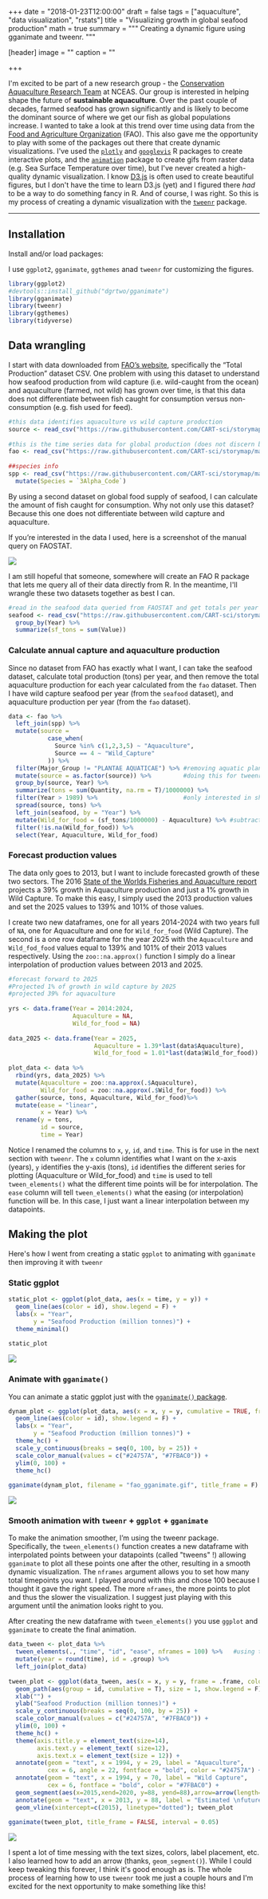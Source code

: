 +++
date = "2018-01-23T12:00:00"
draft = false
tags = ["aquaculture", "data visualization", "rstats"]
title = "Visualizing growth in global seafood production"
math = true
summary = """
Creating a dynamic figure using gganimate and tweenr. 
"""

[header]
image = ""
caption = ""

+++

I'm excited to be part of a new research group - the [Conservation Aquaculture Research Team](http://www.cart-sci.org/) at NCEAS. Our group is interested in helping shape the future of **sustainable aquaculture**. Over the past couple of decades, farmed seafood has grown significantly and is likely to become the dominant source of where we get our fish as global populations increase. I wanted to take a look at this trend over time using data from the [Food and Agriculture Organization](http://www.fao.org/home/en/) (FAO). This also gave me the opportunity to play with some of the packages out there that create dynamic visualizations. I've used the [`plotly`](https://plot.ly/ggplot2/getting-started/) and [`googlevis`](https://github.com/mages/googleVis#googlevis) R packages to create interactive plots, and the [`animation`](https://yihui.name/animation/) package to create gifs from raster data (e.g. Sea Surface Temperature over time), but I've never created a high-quality dynamic visualization. I know [D3.js](https://d3js.org/) is often used to create beautiful figures, but I don't have the time to learn D3.js (yet) and I figured there *had* to be a way to do something fancy in R. And of course, I was right. So this is my process of creating a dynamic visualization with the [`tweenr`](https://github.com/thomasp85/tweenr) package.
___

## Installation

Install and/or load packages:

I use `ggplot2`, `gganimate`, `ggthemes` anad `tweenr` for customizing the figures.

```r
library(ggplot2)
#devtools::install_github("dgrtwo/gganimate")
library(gganimate)
library(tweenr)
library(ggthemes)
library(tidyverse)
```

## Data wrangling

I start with data downloaded from [FAO’s website](http://www.fao.org/fishery/statistics/global-production/en), specifically the “Total Production” dataset CSV. One problem with using this dataset to understand how seafood production from wild capture (i.e. wild-caught from the ocean) and aquaculture (farmed, not wild) has grown over time, is that this data does not differentiate between fish caught for consumption versus non-consumption (e.g. fish used for feed).

```r
#this data identifies aquaculture vs wild capture production  
source <- read_csv("https://raw.githubusercontent.com/CART-sci/storymap/master/data/GlobalProuction_2017.1.1/CL_FI_PRODUCTION_SOURCE.csv")
    
#this is the time series data for global production (does not discern b/w seafood and nonseafood)  
fao <- read_csv("https://raw.githubusercontent.com/CART-sci/storymap/master/data/GlobalProuction_2017.1.1/TS_FI_PRODUCTION.csv")
    
##species info  
spp <- read_csv("https://raw.githubusercontent.com/CART-sci/storymap/master/data/GlobalProuction_2017.1.1/CL_FI_SPECIES_GROUPS.csv") %>%
  mutate(Species = `3Alpha_Code`) 
```

By using a second dataset on global food supply of seafood, I can calculate the amount of fish caught for consumption. Why not only use this dataset? Because this one does not differentiate between wild capture and aquaculture.

If you’re interested in the data I used, here is a screenshot of the manual query on FAOSTAT.

![](~/github/personal_website/static/img/fao_query.png)

I am still hopeful that someone, somewhere will create an FAO R package that lets me query all of their data directly from R. In the meantime, I'll wrangle these two datasets together as best I can.

```r
#read in the seafood data queried from FAOSTAT and get totals per year  
seafood <- read_csv("https://raw.githubusercontent.com/CART-sci/storymap/master/data/FAOSTAT_data_12-21-2017.csv") %>%
  group_by(Year) %>%
  summarize(sf_tons = sum(Value))
```

### Calculate annual capture and aquaculture production

Since no dataset from FAO has exactly what I want, I can take the seafood dataset, calculate total production (tons) per year, and then remove the total aquaculture production for each year calculated from the `fao` dataset. Then I have wild capture seafood per year (from the `seafood` dataset), and aquaculture production per year (from the `fao` dataset).

```r
data <- fao %>%
  left_join(spp) %>%
  mutate(source = 
           case_when(
             Source %in% c(1,2,3,5) ~ "Aquaculture",
             Source == 4 ~ "Wild_Capture"
           )) %>%
  filter(Major_Group != "PLANTAE AQUATICAE") %>% #removing aquatic plants  
  mutate(source = as.factor(source)) %>%         #doing this for tweenr...still don't know why we need to  
  group_by(source, Year) %>%
  summarize(tons = sum(Quantity, na.rm = T)/1000000) %>%
  filter(Year > 1989) %>%                        #only interested in showing 1990 onwards  
  spread(source, tons) %>%
  left_join(seafood, by = "Year") %>%
  mutate(Wild_for_food = (sf_tons/1000000) - Aquaculture) %>% #subtract aquaculture from seafood series to get wild capture for seafood  
  filter(!is.na(Wild_for_food)) %>%
  select(Year, Aquaculture, Wild_for_food)
```

### Forecast production values

The data only goes to 2013, but I want to include forecasted growth of these two sectors. The 2016 [State of the Worlds Fisheries and Aquaculture report](http://www.fao.org/publications/sofia/2016/en/) projects a 39% growth in Aquaculture production and just a 1% growth in Wild Capture. To make this easy, I simply used the 2013 production values and set the 2025 values to 139% and 101% of those values.

I create two new dataframes, one for all years 2014-2024 with two years full of `NA`, one for Aquaculture and one for `Wild_for_food` (Wild Capture). The second is a one row dataframe for the year 2025 with the `Aquaculture` and `Wild_fod_food` values equal to 139% and 101% of their 2013 values respectively. Using the `zoo::na.approx()` function I simply do a linear interpolation of production values between 2013 and 2025.

```r
#forecast forward to 2025
#Projected 1% of growth in wild capture by 2025
#projected 39% for aquaculture
    
yrs <- data.frame(Year = 2014:2024,
                  Aquaculture = NA,
                  Wild_for_food = NA)
    
data_2025 <- data.frame(Year = 2025,
                        Aquaculture = 1.39*last(data$Aquaculture),
                        Wild_for_food = 1.01*last(data$Wild_for_food))
    
plot_data <- data %>%
  rbind(yrs, data_2025) %>%
  mutate(Aquaculture = zoo::na.approx(.$Aquaculture),
         Wild_for_food = zoo::na.approx(.$Wild_for_food)) %>%
  gather(source, tons, Aquaculture, Wild_for_food)%>%
  mutate(ease = "linear",
         x = Year) %>%
  rename(y = tons,
         id = source,
         time = Year)
```

Notice I renamed the columns to `x`, `y`, `id`, and `time`. This is for use in the next section with `tweenr`. The `x` column identifies what I want on the x-axis (years), `y` identifies the y-axis (tons), `id` identifies the different series for plotting (Aquaculture or Wild_for_food) and `time` is used to tell `tween_elements()` what the different time points will be for interpolation. The `ease` column will tell `tween_elements()` what the easing (or interpolation) function will be. In this case, I just want a linear interpolation between my datapoints.

## Making the plot

Here's how I went from creating a static `ggplot` to animating with `gganimate` then improving it with `tweenr`

### Static ggplot

```r
static_plot <- ggplot(plot_data, aes(x = time, y = y)) +
  geom_line(aes(color = id), show.legend = F) +
  labs(x = "Year",
       y = "Seafood Production (million tonnes)") +
  theme_minimal()
    
static_plot
```

![](~/github/personal_website/static/img/static.png)

### Animate with `gganimate()`

You can animate a static ggplot just with the [`gganimate()` package](https://github.com/dgrtwo/gganimate).

```r
dynam_plot <- ggplot(plot_data, aes(x = x, y = y, cumulative = TRUE, frame = time)) +
  geom_line(aes(color = id), show.legend = F) +
  labs(x = "Year",
       y = "Seafood Production (million tonnes)") +
  theme_hc() +
  scale_y_continuous(breaks = seq(0, 100, by = 25)) +
  scale_color_manual(values = c("#24757A", "#7FBAC0")) +
  ylim(0, 100) +
  theme_hc() 
      
gganimate(dynam_plot, filename = "fao_gganimate.gif", title_frame = F)

```

![](~/github/personal_website/static/img/fao_gganimate.gif)

### Smooth animation with `tweenr` + `ggplot` + `gganimate`

To make the animation smoother, I’m using the tweenr package. Specifically, the `tween_elements()` function creates a new dataframe with interpolated points between your datapoints (called "tweens" !) allowing `gganimate` to plot all these points one after the other, resulting in a smooth dynamic visualization. The `nframes` argument allows you to set how many total timepoints you want. I played around with this and chose 100 because I thought it gave the right speed. The more `nframes`, the more points to plot and thus the slower the visualization. I suggest just playing with this argument until the animation looks right to you. 

After creating the new dataframe with `tween_elements()` you use `ggplot` and `gganimate` to create the final animation.

```r
data_tween <- plot_data %>%
  tween_elements(., "time", "id", "ease", nframes = 100) %>%   #using tweenr!
  mutate(year = round(time), id = .group) %>%
  left_join(plot_data)
    
tween_plot <- ggplot(data_tween, aes(x = x, y = y, frame = .frame, color = id)) +
  geom_path(aes(group = id, cumulative = T), size = 1, show.legend = F) +
  xlab("") +
  ylab("Seafood Production (million tonnes)") +
  scale_y_continuous(breaks = seq(0, 100, by = 25)) +
  scale_color_manual(values = c("#24757A", "#7FBAC0")) +
  ylim(0, 100) +
  theme_hc() +
  theme(axis.title.y = element_text(size=14),
        axis.text.y = element_text( size=12),
        axis.text.x = element_text(size = 12)) +
  annotate(geom = "text", x = 1994, y = 29, label = "Aquaculture", 
           cex = 6, angle = 22, fontface = "bold", color = "#24757A") +
  annotate(geom = "text", x = 1994, y = 70, label = "Wild Capture", 
           cex = 6, fontface = "bold", color = "#7FBAC0") +
  geom_segment(aes(x=2015,xend=2020, y=88, yend=88),arrow=arrow(length=unit(0.2,"cm")),show.legend=F, color = "darkgray") +
  annotate(geom = "text", x = 2013, y = 88, label = "Estimated \nfuture growth", color= "darkgray", fontface = "bold", cex = 4.5, angle = 90) +
  geom_vline(xintercept=c(2015), linetype="dotted"); tween_plot
    
gganimate(tween_plot, title_frame = FALSE, interval = 0.05)
```
![](~/github/personal_website/static/img/fao_aq_capture_fig.gif)

I spent a lot of time messing with the text sizes, colors, label placement, etc. I also learned how to add an arrow (thanks, `geom_segment()`). While I could keep tweaking this forever, I think it's good enough as is. The whole process of learning how to use `tweenr` took me just a couple hours and I'm excited for the next opportunity to make something like this!

